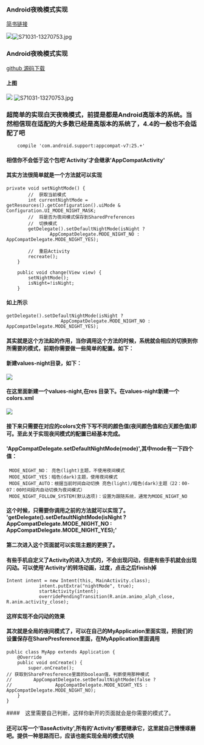 ### Android夜晚模式实现
[简书链接](http://www.jianshu.com/p/f1c09e483b11)

![](http://upload-images.jianshu.io/upload_images/3001453-8343773b38b1ab67.jpg?imageMogr2/auto-orient/strip%7CimageView2/2/w/1240)![S71031-13270753.jpg](http://upload-images.jianshu.io/upload_images/3001453-9309a743cbbfd2ef.jpg?imageMogr2/auto-orient/strip%7CimageView2/2/w/1240)
### Android夜晚模式实现
[github 源码下载](https://github.com/yukunkun/DayAndNight)

#### 上图
![](http://upload-images.jianshu.io/upload_images/3001453-8343773b38b1ab67.jpg?imageMogr2/auto-orient/strip%7CimageView2/2/w/1240)
![S71031-13270753.jpg](http://upload-images.jianshu.io/upload_images/3001453-9309a743cbbfd2ef.jpg?imageMogr2/auto-orient/strip%7CimageView2/2/w/1240)
### 超简单的实现白天夜晚模式，前提是都是Android高版本的系统。当然相信现在适配的大多数已经是高版本的系统了，4.4的一般也不会适配了吧
        compile 'com.android.support:appcompat-v7:25.+'
#### 相信你不会低于这个包吧'Activity'才会继承'AppCompatActivity'
#### 其实方法很简单就是一个方法就可以实现
    private void setNightMode() {
            //  获取当前模式
            int currentNightMode = getResources().getConfiguration().uiMode & Configuration.UI_MODE_NIGHT_MASK;
            //  将是否为夜间模式保存到SharedPreferences
            //  切换模式
            getDelegate().setDefaultNightMode(isNight ?
                    AppCompatDelegate.MODE_NIGHT_NO : AppCompatDelegate.MODE_NIGHT_YES);
    
            //  重启Activity
            recreate();
        }
    
        public void change(View view) {
            setNightMode();
            isNight=!isNight;
        }
#### 如上所示
    getDelegate().setDefaultNightMode(isNight ?
                        AppCompatDelegate.MODE_NIGHT_NO : AppCompatDelegate.MODE_NIGHT_YES);
#### 其实就是这个方法起的作用，当你调用这个方法的时候，系统就会相应的切换到你所需要的模式，前期你需要做一些简单的配置。如下：
#### 新建values-night目录，如下：
![](http://upload-images.jianshu.io/upload_images/3001453-9981c5d9d9cdb371?imageMogr2/auto-orient/strip%7CimageView2/2/w/1240)
#### 在这里面新建一个values-night,在res 目录下。在values-night新建一个colors.xml
![](http://upload-images.jianshu.io/upload_images/3001453-e80ba1ea8ebbe24b?imageMogr2/auto-orient/strip%7CimageView2/2/w/1240)
#### 接下来只需要在对应的colors文件下写不同的颜色值(夜间颜色值和白天颜色值)即可。至此关于实现夜间模式的配置已经基本完成。
#### 'AppCompatDelegate.setDefaultNightMode(mode)',其中mode有一下四个值：
     
     MODE_NIGHT_NO： 亮色(light)主题，不使用夜间模式
     MODE_NIGHT_YES：暗色(dark)主题，使用夜间模式
     MODE_NIGHT_AUTO：根据当前时间自动切换 亮色(light)/暗色(dark)主题（22：00-07：00时间段内自动切换为夜间模式）
     MODE_NIGHT_FOLLOW_SYSTEM(默认选项)：设置为跟随系统，通常为MODE_NIGHT_NO         
#### 这个时候，只需要你调用之前的方法就可以实现了。  'getDelegate().setDefaultNightMode(isNight ? AppCompatDelegate.MODE_NIGHT_NO : AppCompatDelegate.MODE_NIGHT_YES);'
#### 第二次进入这个页面就可以实现主题的更换了。
#### 有些手机自定义了Activity的进入方式的，不会出现闪动，但是有些手机就会出现闪动。可以使用'Activity'的转场动画，过度，点击之后finish掉
    Intent intent = new Intent(this, MainActivity.class);
                intent.putExtra("nightMode", true);
                startActivity(intent);
                overridePendingTransition(R.anim.animo_alph_close, R.anim.activity_close);
#### 这样实现不会闪动的效果         
#### 其次就是全局的夜间模式了，可以在自己的MyApplication里面实现，把我们的设置保存在SharePresference里面，在MyApplication里面调用
    public class MyApp extends Application {
        @Override
        public void onCreate() {
            super.onCreate();
    // 获取到SharePresference里面的boolean值，判断使用那种模式
    //        AppCompatDelegate.setDefaultNightMode(false ?
    //                AppCompatDelegate.MODE_NIGHT_YES : AppCompatDelegate.MODE_NIGHT_NO);
        }
    }
####　这里需要自己判断，这样你新开的页面就会是你需要的模式了。
#### 还可以写一个'BaseActivity',所有的'Activity'都要继承它，这里就自己慢慢琢磨吧。提供一种思路而已，应该也能实现全局的模式切换
